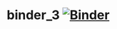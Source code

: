 # binder_3 [![Binder](https://mybinder.org/badge_logo.svg)](https://mybinder.org/v2/gh/pierpri/binder_3/master?urlpath=rstudio)
